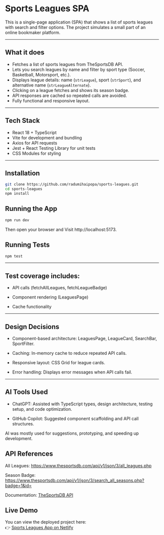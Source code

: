 # Sports Leagues SPA

This is a single-page application (SPA) that shows a list of sports leagues with search and filter options. The project simulates a small part of an online bookmaker platform.

---

## What it does

- Fetches a list of sports leagues from TheSportsDB API.
- Lets you search leagues by name and filter by sport type (Soccer, Basketball, Motorsport, etc.).
- Displays league details: name (`strLeague`), sport (`strSport`), and alternative name (`strLeagueAlternate`).
- Clicking on a league fetches and shows its season badge.
- API responses are cached so repeated calls are avoided.
- Fully functional and responsive layout.

---

## Tech Stack

- React 18 + TypeScript
- Vite for development and bundling
- Axios for API requests
- Jest + React Testing Library for unit tests
- CSS Modules for styling

---
## Installation
```bash
git clone https://github.com/radumihaipopa/sports-leagues.git
cd sports-leagues
npm install
```

 ## Running the App
```bash
npm run dev
```
Then open your browser and
Visit http://localhost:5173.

## Running Tests
```bash
npm test
```
---
## Test coverage includes:

- API calls (fetchAllLeagues, fetchLeagueBadge)

- Component rendering (LeaguesPage)

- Cache functionality
---
## Design Decisions
- Component-based architecture: LeaguesPage, LeagueCard, SearchBar, SportFilter.

- Caching: In-memory cache to reduce repeated API calls.

- Responsive layout: CSS Grid for league cards.

- Error handling: Displays error messages when API calls fail.
---
## AI Tools Used
- ChatGPT: Assisted with TypeScript types, design architecture, testing setup, and code optimization.

- GitHub Copilot: Suggested component scaffolding and API call structures.

AI was mostly used for suggestions, prototyping, and speeding up development.

## API References
All Leagues: https://www.thesportsdb.com/api/v1/json/3/all_leagues.php

Season Badge: https://www.thesportsdb.com/api/v1/json/3/search_all_seasons.php?badge=1&id=<id>

Documentation: [TheSportsDB API](https://www.thesportsdb.com/free_sports_api)
## Live Demo
You can view the deployed project here:  
👉 [Sports Leagues App on Netlify](https://sports-leagues-sporty.netlify.app)